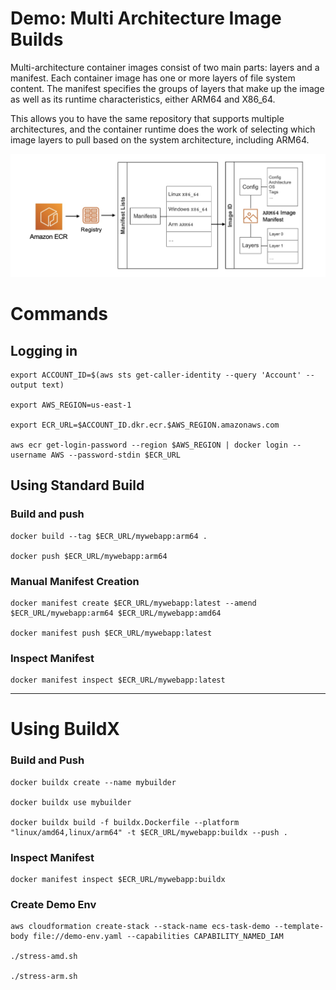 Demo: Multi Architecture Image Builds
====

Multi-architecture container images consist of two main parts: layers and a manifest. Each container image has one or more layers of file system content. The manifest specifies the groups of layers that make up the image as well as its runtime characteristics, either ARM64 and X86_64.

This allows you to have the same repository that supports multiple architectures, and the container runtime does the work of selecting which image layers to pull based on the system architecture, including ARM64.

![Manifest](manifest.jpg)

Commands
========

## Logging in 

```
export ACCOUNT_ID=$(aws sts get-caller-identity --query 'Account' --output text)

export AWS_REGION=us-east-1

export ECR_URL=$ACCOUNT_ID.dkr.ecr.$AWS_REGION.amazonaws.com

aws ecr get-login-password --region $AWS_REGION | docker login --username AWS --password-stdin $ECR_URL
```

## Using Standard Build 

### Build and push

```
docker build --tag $ECR_URL/mywebapp:arm64 .

docker push $ECR_URL/mywebapp:arm64
```

### Manual Manifest Creation

```
docker manifest create $ECR_URL/mywebapp:latest --amend $ECR_URL/mywebapp:arm64 $ECR_URL/mywebapp:amd64

docker manifest push $ECR_URL/mywebapp:latest
```
### Inspect Manifest

```
docker manifest inspect $ECR_URL/mywebapp:latest
```

----


# Using BuildX

### Build and Push

```
docker buildx create --name mybuilder

docker buildx use mybuilder

docker buildx build -f buildx.Dockerfile --platform "linux/amd64,linux/arm64" -t $ECR_URL/mywebapp:buildx --push .
```

### Inspect Manifest

```
docker manifest inspect $ECR_URL/mywebapp:buildx
```

### Create Demo Env

```
aws cloudformation create-stack --stack-name ecs-task-demo --template-body file://demo-env.yaml --capabilities CAPABILITY_NAMED_IAM

./stress-amd.sh 

./stress-arm.sh
```